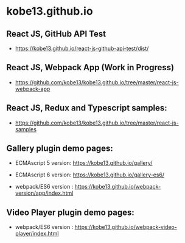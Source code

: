# kobe13.github.io

## React JS, GitHub API Test

- https://kobe13.github.io/react-js-github-api-test/dist/


## React JS, Webpack App (Work in Progress)

- https://github.com/kobe13/kobe13.github.io/tree/master/react-js-webpack-app


## React JS, Redux and Typescript samples:
 
- https://github.com/kobe13/kobe13.github.io/tree/master/react-js-samples


## Gallery plugin demo pages:

- ECMAscript 5 version: https://kobe13.github.io/gallery/

- ECMAscript 6 version: https://kobe13.github.io/gallery-es6/

- webpack/ES6 version : https://kobe13.github.io/webpack-version/app/index.html


## Video Player plugin demo pages:

- webpack/ES6 version : https://kobe13.github.io/webpack-video-player/index.html


